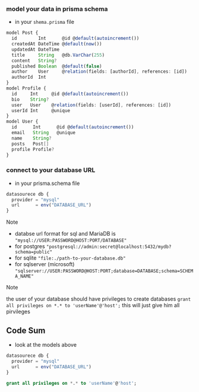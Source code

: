 ### model your data in prisma schema
- in your `shema.prisma` file
```ts
model Post {
  id        Int      @id @default(autoincrement())
  createdAt DateTime @default(now())
  updatedAt DateTime 
  title     String   @db.VarChar(255)
  content   String?
  published Boolean  @default(false)
  author    User     @relation(fields: [authorId], references: [id])
  authorId  Int
}
model Profile {
  id     Int     @id @default(autoincrement())
  bio    String?
  user   User    @relation(fields: [userId], references: [id])
  userId Int     @unique
}
model User {
  id      Int      @id @default(autoincrement())
  email   String   @unique
  name    String?
  posts   Post[]
  profile Profile?
}
```
### connect to your database URL
- in your prisma.schema file
```ts
datasourece db {
  provider = "mysql"
  url      = env("DATABASE_URL")
}
```
> [!NOTE]
> - databse url format for sql and MariaDB is `"mysql://USER:PASSWORD@HOST:PORT/DATABASE"`
> - for postgres `"postgresql://admin:secret@localhost:5432/mydb?schema=public"`
> - for sqlite `"file:./path-to-your-database.db"`
> - for sqlserver (microsoft) `"sqlserver://USER:PASSWORD@HOST:PORT;database=DATABASE;schema=SCHEMA_NAME"`

> [!NOTE]
> the user of your database should have privileges to create databases
> `grant all privileges on *.* to 'userName'@'host';` this will just give him all pirvileges
## Code Sum
- look at the models above
```ts
datasourece db {
  provider = "mysql"
  url      = env("DATABASE_URL")
}
```
```sql
grant all privileges on *.* to 'userName'@'host';
```